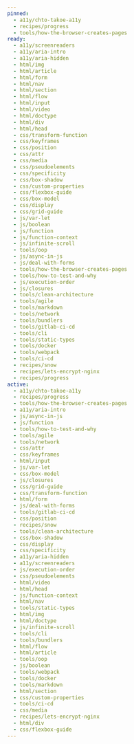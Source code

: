 ```yaml
---
pinned:
  - a11y/chto-takoe-a11y
  - recipes/progress
  - tools/how-the-browser-creates-pages
ready:
  - a11y/screenreaders
  - a11y/aria-intro
  - a11y/aria-hidden
  - html/img
  - html/article
  - html/form
  - html/nav
  - html/section
  - html/flow
  - html/input
  - html/video
  - html/doctype
  - html/div
  - html/head
  - css/transform-function
  - css/keyframes
  - css/position
  - css/attr
  - css/media
  - css/pseudoelements
  - css/specificity
  - css/box-shadow
  - css/custom-properties
  - css/flexbox-guide
  - css/box-model
  - css/display
  - css/grid-guide
  - js/var-let
  - js/boolean
  - js/function
  - js/function-context
  - js/infinite-scroll
  - tools/oop
  - js/async-in-js
  - js/deal-with-forms
  - tools/how-the-browser-creates-pages
  - tools/how-to-test-and-why
  - js/execution-order
  - js/closures
  - tools/clean-architecture
  - tools/agile
  - tools/markdown
  - tools/network
  - tools/bundlers
  - tools/gitlab-ci-cd
  - tools/cli
  - tools/static-types
  - tools/docker
  - tools/webpack
  - tools/ci-cd
  - recipes/snow
  - recipes/lets-encrypt-nginx
  - recipes/progress
active:
  - a11y/chto-takoe-a11y
  - recipes/progress
  - tools/how-the-browser-creates-pages
  - a11y/aria-intro
  - js/async-in-js
  - js/function
  - tools/how-to-test-and-why
  - tools/agile
  - tools/network
  - css/attr
  - css/keyframes
  - html/input
  - js/var-let
  - css/box-model
  - js/closures
  - css/grid-guide
  - css/transform-function
  - html/form
  - js/deal-with-forms
  - tools/gitlab-ci-cd
  - css/position
  - recipes/snow
  - tools/clean-architecture
  - css/box-shadow
  - css/display
  - css/specificity
  - a11y/aria-hidden
  - a11y/screenreaders
  - js/execution-order
  - css/pseudoelements
  - html/video
  - html/head
  - js/function-context
  - html/nav
  - tools/static-types
  - html/img
  - html/doctype
  - js/infinite-scroll
  - tools/cli
  - tools/bundlers
  - html/flow
  - html/article
  - tools/oop
  - js/boolean
  - tools/webpack
  - tools/docker
  - tools/markdown
  - html/section
  - css/custom-properties
  - tools/ci-cd
  - css/media
  - recipes/lets-encrypt-nginx
  - html/div
  - css/flexbox-guide
---
```


